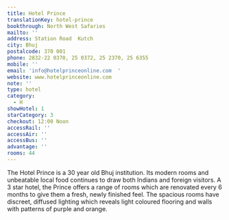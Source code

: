 ```yaml
---
title: Hotel Prince
translationKey: hotel-prince
bookthrough: North West Safaries
mailto: ''
address: Station Road  Kutch
city: Bhuj
postalcode: 370 001
phone: 2832-22 0370, 25 0372, 25 2370, 25 6355
mobile: ''
email: 'info@hotelprinceonline.com  '
website: www.hotelprinceonline.com
note: ''
type: hotel
category:
  - H
showHotel: 1
starCategory: 3
checkout: 12:00 Noon
accessRail: ''
accessAir: ''
accessBus: ''
advantage: ''
rooms: 44
---
```

The Hotel Prince is a 30 year old Bhuj institution. Its modern rooms and unbeatable local food continues to draw both Indians and foreign visitors.     A 3 star hotel, the Prince offers a range of rooms which are renovated every 6 months to give them a fresh, newly finished feel.     The spacious rooms have discreet, diffused lighting which reveals light coloured flooring and walls with patterns of purple and orange.